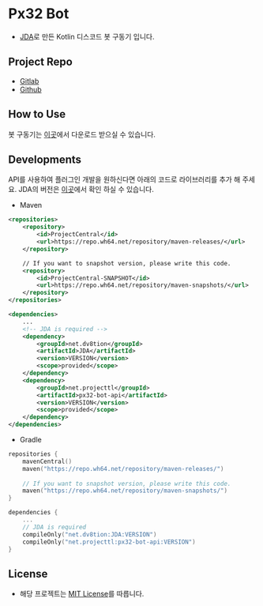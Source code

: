 # Px32 Bot
- [JDA](https://github.com/discord-jda/JDA)로 만든 Kotlin 디스코드 봇 구동기 입니다.

## Project Repo
- [Gitlab](https://gitlab.wh64.net/devproje/px32-bot.git)
- [Github](https://github.com/devproje/px32-bot.git)

## How to Use
봇 구동기는 [이곳](https://gitlab.wh64.net/devproje/px32-bot/-/releases)에서 다운로드 받으실 수 있습니다.

## Developments
API를 사용하여 플러그인 개발을 원하신다면 아래의 코드로 라이브러리를 추가 해 주세요.
JDA의 버전은 [이곳](https://github.com/discord-jda/JDA/releases)에서 확인 하실 수 있습니다.

- Maven
```xml
<repositories>
    <repository>
        <id>ProjectCentral</id>
        <url>https://repo.wh64.net/repository/maven-releases/</url>
    </repository>

    // If you want to snapshot version, please write this code.
    <repository>
        <id>ProjectCentral-SNAPSHOT</id>
        <url>https://repo.wh64.net/repository/maven-snapshots/</url>
    </repository>
</repositories>
```

```xml
<dependencies>
    ...
    <!-- JDA is required -->
    <dependency>
        <groupId>net.dv8tion</groupId>
        <artifactId>JDA</artifactId>
        <version>VERSION</version>
        <scope>provided</scope>
    </dependency>
    <dependency>
        <groupId>net.projecttl</groupId>
        <artifactId>px32-bot-api</artifactId>
        <version>VERSION</version>
        <scope>provided</scope>
    </dependency>
</dependencies>
```

- Gradle
```kts
repositories {
    mavenCentral()
    maven("https://repo.wh64.net/repository/maven-releases/")
    
    // If you want to snapshot version, please write this code.
    maven("https://repo.wh64.net/repository/maven-snapshots/")
}
```

```kts
dependencies {
    ...
    // JDA is required
    compileOnly("net.dv8tion:JDA:VERSION")
    compileOnly("net.projecttl:px32-bot-api:VERSION")
}
```

## License
- 해당 프로젝트는 [MIT License](https://gitlab.wh64.net/devproje/px32-bot/-/blob/master/LICENSE)를 따릅니다.
